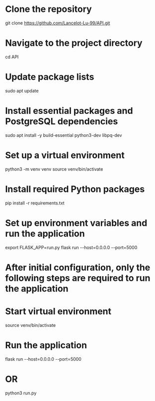 # Clone the repository
git clone https://github.com/Lancelot-Lu-99/API.git

# Navigate to the project directory
cd API

# Update package lists
sudo apt update

# Install essential packages and PostgreSQL dependencies
sudo apt install -y build-essential python3-dev libpq-dev

# Set up a virtual environment
python3 -m venv venv
source venv/bin/activate

# Install required Python packages
pip install -r requirements.txt

# Set up environment variables and run the application
export FLASK_APP=run.py
flask run --host=0.0.0.0 --port=5000

# After initial configuration, only the following steps are required to run the application
# Start virtual environment
source venv/bin/activate

# Run the application
flask run --host=0.0.0.0 --port=5000
# OR
python3 run.py
